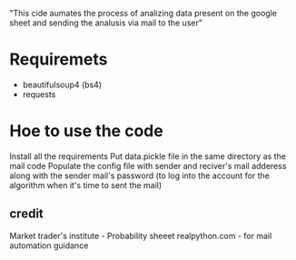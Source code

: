 "This cide aumates the process of analizing data present on the google sheet and sending the analusis via mail to the user"

# Requiremets
* beautifulsoup4 (bs4)
* requests

# Hoe to use the code

Install all the requirements
Put data.pickle file in the same directory as the mail code
Populate the config file with sender and reciver's mail adderess along with the sender mail's password (to log into the account for the algorithm when it's time to sent the mail)


## credit 
Market trader's institute - Probability sheeet
realpython.com - for mail automation guidance
